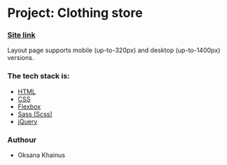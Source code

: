 # Project: Clothing store

### [Site link](https://oksanas1.github.io/clothing_store/)

Layout page supports mobile (up-to-320px) and desktop (up-to-1400px) versions.

### The tech stack is:

- [HTML](https://en.wikipedia.org/wiki/HTML5)
- [CSS](https://en.wikipedia.org/wiki/CSS)
- [Flexbox](https://en.wikipedia.org/wiki/CSS_Flexible_Box_Layout)
- [Sass (Scss)](https://sass-lang.com/)
- [jQuery](https://releases.jquery.com/)

### Authour

- Oksana Khainus
